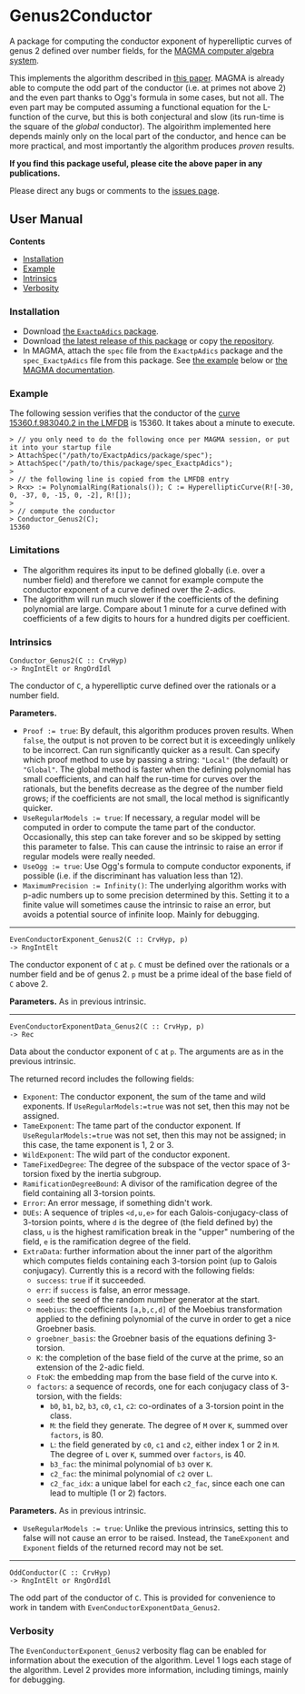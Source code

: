 # Genus2Conductor

A package for computing the conductor exponent of hyperelliptic curves of genus 2 defined over number fields, for the [MAGMA computer algebra system](http://magma.maths.usyd.edu.au/magma).

This implements the algorithm described in [this paper](https://arxiv.org/abs/1706.06162). MAGMA is already able to compute the odd part of the conductor (i.e. at primes not above 2) and the even part thanks to Ogg's formula in some cases, but not all. The even part may be computed assuming a functional equation for the L-function of the curve, but this is both conjectural and slow (its run-time is the square of the *global* conductor). The algoirithm implemented here depends mainly only on the local part of the conductor, and hence can be more practical, and most importantly the algorithm produces *proven* results.

**If you find this package useful, please cite the above paper in any publications.**

Please direct any bugs or comments to the [issues page](https://github.com/cjdoris/Genus2Conductor/issues).

## User Manual

**Contents**
- [Installation](#installation)
- [Example](#example)
- [Intrinsics](#intrinsics)
- [Verbosity](#verbosity)

### Installation

- Download [the `ExactpAdics` package](https://cjdoris.github.com/ExactpAdics/getting-started).
- Download [the latest release of this package](https://github.com/cjdoris/Genus2Conductor/releases/latest) or copy [the repository](https://github.com/cjdoris/Genus2Conductor).
- In MAGMA, attach the `spec` file from the `ExactpAdics` package and the `spec_ExactpAdics` file from this package. See [the example](#example) below or [the MAGMA documentation](http://magma.maths.usyd.edu.au/magma/handbook/text/24#173).

### Example

The following session verifies that the conductor of the [curve 15360.f.983040.2 in the LMFDB](http://www.lmfdb.org/Genus2Curve/Q/15360/f/983040/2) is 15360. It takes about a minute to execute.

```
> // you only need to do the following once per MAGMA session, or put it into your startup file
> AttachSpec("/path/to/ExactpAdics/package/spec");
> AttachSpec("/path/to/this/package/spec_ExactpAdics");
>
> // the following line is copied from the LMFDB entry
> R<x> := PolynomialRing(Rationals()); C := HyperellipticCurve(R![-30, 0, -37, 0, -15, 0, -2], R![]);
>
> // compute the conductor
> Conductor_Genus2(C);
15360
```

### Limitations

- The algorithm requires its input to be defined globally (i.e. over a number field) and therefore we cannot for example compute the conductor exponent of a curve defined over the 2-adics.
- The algorithm will run much slower if the coefficients of the defining polynomial are large. Compare about 1 minute for a curve defined with coefficients of a few digits to hours for a hundred digits per coefficient.

### Intrinsics

```
Conductor_Genus2(C :: CrvHyp)
-> RngIntElt or RngOrdIdl
```

The conductor of `C`, a hyperelliptic curve defined over the rationals or a number field.

**Parameters.**
- `Proof := true`: By default, this algorithm produces proven results. When `false`, the output is not proven to be correct but it is exceedingly unlikely to be incorrect. Can run significantly quicker as a result. Can specify which proof method to use by passing a string: `"Local"` (the default) or `"Global"`. The global method is faster when the defining polynomial has small coefficients, and can half the run-time for curves over the rationals, but the benefits decrease as the degree of the number field grows; if the coefficients are not small, the local method is significantly quicker.
- `UseRegularModels := true`: If necessary, a regular model will be computed in order to compute the tame part of the conductor. Occasionally, this step can take forever and so be skipped by setting this parameter to false. This can cause the intrinsic to raise an error if regular models were really needed.
- `UseOgg := true`: Use Ogg's formula to compute conductor exponents, if possible (i.e. if the discriminant has valuation less than 12).
- `MaximumPrecision := Infinity()`: The underlying algorithm works with p-adic numbers up to some precision determined by this. Setting it to a finite value will sometimes cause the intrinsic to raise an error, but avoids a potential source of infinite loop. Mainly for debugging.

-----
```
EvenConductorExponent_Genus2(C :: CrvHyp, p)
-> RngIntElt
```

The conductor exponent of `C` at `p`. `C` must be defined over the rationals or a number field and be of genus 2. `p` must be a prime ideal of the base field of `C` above 2.

**Parameters.** As in previous intrinsic.

-----
```
EvenConductorExponentData_Genus2(C :: CrvHyp, p)
-> Rec
```

Data about the conductor exponent of `C` at `p`. The arguments are as in the previous intrinsic.

The returned record includes the following fields:
- `Exponent`: The conductor exponent, the sum of the tame and wild exponents. If `UseRegularModels:=true` was not set, then this may not be assigned.
- `TameExponent`: The tame part of the conductor exponent. If `UseRegularModels:=true` was not set, then this may not be assigned; in this case, the tame exponent is 1, 2 or 3.
- `WildExponent`: The wild part of the conductor exponent.
- `TameFixedDegree`: The degree of the subspace of the vector space of 3-torsion fixed by the inertia subgroup.
- `RamificationDegreeBound`: A divisor of the ramification degree of the field containing all 3-torsion points.
- `Error`: An error message, if something didn't work.
- `DUEs`: A sequence of triples `<d,u,e>` for each Galois-conjugacy-class of 3-torsion points, where `d` is the degree of (the field defined by) the class, `u` is the highest ramification break in the "upper" numbering of the field, `e` is the ramification degree of the field.
- `ExtraData`: further information about the inner part of the algorithm which computes fields containing each 3-torsion point (up to Galois conjugacy). Currently this is a record with the following fields:
  - `success`: `true` if it succeeded.
  - `err`: if `success` is false, an error message.
  - `seed`: the seed of the random number generator at the start.
  - `moebius`: the coefficients `[a,b,c,d]` of the Moebius transformation applied to the defining polynomial of the curve in order to get a nice Groebner basis.
  - `groebner_basis`: the Groebner basis of the equations defining 3-torsion.
  - `K`: the completion of the base field of the curve at the prime, so an extension of the 2-adic field.
  - `FtoK`: the embedding map from the base field of the curve into `K`.
  - `factors`: a sequence of records, one for each conjugacy class of 3-torsion, with the fields:
    - `b0`, `b1`, `b2`, `b3`, `c0`, `c1`, `c2`: co-ordinates of a 3-torsion point in the class.
    - `M`: the field they generate. The degree of `M` over `K`, summed over `factors`, is 80.
    - `L`: the field generated by `c0`, `c1` and `c2`, either index 1 or 2 in `M`. The degree of `L` over `K`, summed over `factors`, is 40.
    - `b3_fac`: the minimal polynomial of `b3` over `K`.
    - `c2_fac`: the minimal polynomial of `c2` over `L`.
    - `c2_fac_idx`: a unique label for each `c2_fac`, since each one can lead to multiple (1 or 2) factors.

**Parameters.** As in previous intrinsic.
- `UseRegularModels := true`: Unlike the previous intrinsics, setting this to false will not cause an error to be raised. Instead, the `TameExponent` and `Exponent` fields of the returned record may not be set.

-----
```
OddConductor(C :: CrvHyp)
-> RngIntElt or RngOrdIdl
```

The odd part of the conductor of `C`. This is provided for convenience to work in tandem with `EvenConductorExponentData_Genus2`.

### Verbosity

The `EvenConductorExponent_Genus2` verbosity flag can be enabled for information about the execution of the algorithm. Level 1 logs each stage of the algorithm. Level 2 provides more information, including timings, mainly for debugging.
